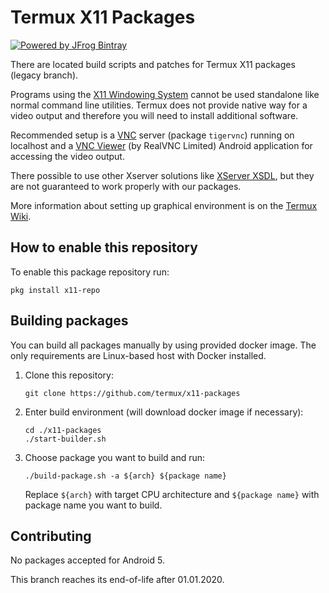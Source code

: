 # Termux X11 Packages

[![Powered by JFrog Bintray](./.github/static/powered-by-bintray.png)](https://bintray.com)

There are located build scripts and patches for Termux X11 packages (legacy branch).

Programs using the [X11 Windowing System] cannot be used standalone like normal
command line utilities. Termux does not provide native way for a video output
and therefore you will need to install additional software.

Recommended setup is a [VNC] server (package `tigervnc`) running on localhost
and a [VNC Viewer] (by RealVNC Limited) Android application for accessing the
video output.

There possible to use other Xserver solutions like [XServer XSDL], but they are
not guaranteed to work properly with our packages.

More information about setting up graphical environment is on the [Termux Wiki].

## How to enable this repository

To enable this package repository run:
```
pkg install x11-repo
```

## Building packages

You can build all packages manually by using provided docker image. The only
requirements are Linux-based host with Docker installed.

1. Clone this repository:
	```
	git clone https://github.com/termux/x11-packages
	```

2. Enter build environment (will download docker image if necessary):
	```
	cd ./x11-packages
	./start-builder.sh
	```

3. Choose package you want to build and run:
	```
	./build-package.sh -a ${arch} ${package name}
	```
	Replace `${arch}` with target CPU architecture and `${package name}` with
	package name you want to build.

## Contributing

No packages accepted for Android 5.

This branch reaches its end-of-life after 01.01.2020.

[X11 Windowing System]: <https://en.wikipedia.org/wiki/X_Window_System>
[Termux Wiki]: <https://wiki.termux.com/wiki/Graphical_Environment>
[VNC]: <https://en.wikipedia.org/wiki/Virtual_Network_Computing>
[VNC Viewer]: <https://play.google.com/store/apps/details?id=com.realvnc.viewer.android>
[XServer XSDL]: <https://play.google.com/store/apps/details?id=x.org.server>
